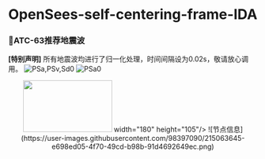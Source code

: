 # OpenSees-self-centering-frame-IDA
### :panda_face:ATC-63推荐地震波 ###   
**[特别声明]**
所有地震波均进行了归一化处理，时间间隔设为0.02s，敬请放心调用。
![PSa,PSv,Sd0](https://user-images.githubusercontent.com/98397090/215052423-706f35e6-3e8a-414b-8fba-5f2682c5886d.png)
![PSa0](https://user-images.githubusercontent.com/98397090/215052469-05645b38-305d-40fd-9ebd-fd08d976df0d.png)

<div align=center>
<img src="https://github.com/AshenOneme/OpenSees-self-centering-frame-IDA/blob/main/ATC-63%E5%9C%B0%E9%9C%87%E6%B3%A2/ATC-63%E8%BF%9C%E5%9C%BA%E5%9C%B0%E9%9C%87%E6%B3%A2-%E6%97%B6%E9%97%B4%E9%97%B4%E9%9A%940.02s/PSa%2CPSv%2CSd0.png" width="180" height="105"> width="180" height="105"/>
![节点信息](https://user-images.githubusercontent.com/98397090/215063645-e698ed05-4f70-49cd-b98b-91d4692649ec.png)
</div>
